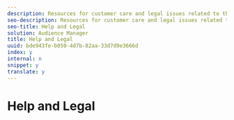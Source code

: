 ```yaml
---
description: Resources for customer care and legal issues related to the use of this product and documentation.
seo-description: Resources for customer care and legal issues related to the use of this product and documentation.
seo-title: Help and Legal
solution: Audience Manager
title: Help and Legal
uuid: bde943fe-b050-4d7b-82aa-33d7d9e3666d
index: y
internal: n
snippet: y
translate: y
---
```


# Help and Legal


